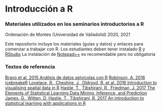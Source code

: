 # Introducción a R
### Materiales utilizados en los seminarios introductorios a R
Ordenación de Montes (Universidad de Valladolid) 2020, 2021

Este repositorio incluye los materiales (guías y datos) y enlaces para comenzar a trabajar con R.
Los estudiantes deben tener instalado [R](https://cran.r-project.org/)  y [RStudio](https://cran.r-project.org/) La instalación de [Notepad++](https://notepad-plus-plus.org/) es recomendable pero no obligatoria


### Textos de referencia

[Bravo et al, 2015 Análisis de datos selvícolas con R](https://uvadoc.uva.es/handle/10324/11889)
[Robinson, A. 2016 icebreakeR](https://cran.r-project.org/doc/contrib/Robinson-icebreaker.pdf)
[Lovelace, R., Cheshire, J., Oldroyd, R. et al. 2016 Introduction to visualising spatial data in R](https://cran.r-project.org/doc/contrib/intro-spatial-rl.pdf)
[Hastie, T., Tibshirani, R., Friedman, J. 2017 The Elements of Statistical Learning Data Mining, Inference, and Prediction](https://web.stanford.edu/~hastie/ElemStatLearn/)
[James, G., Witten, D, Hastie, T., Tibshirani, R. 2017 An introduction to statistical learning with applications in R](http://www-bcf.usc.edu/~gareth/ISL/)

